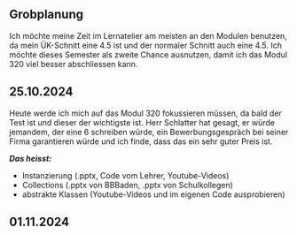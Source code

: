 ## Grobplanung

Ich möchte meine Zeit im Lernatelier am meisten an den Modulen benutzen, da mein ÜK-Schnitt eine 4.5 ist und der normaler Schnitt auch eine 4.5. Ich möchte dieses Semester als zweite Chance ausnutzen, damit ich das Modul 320 viel besser abschliessen kann.

## 25.10.2024

Heute werde ich mich auf das Modul 320 fokussieren müssen, da bald der Test ist und dieser der wichtigste ist. Herr Schlatter hat gesagt, er würde jemandem, der eine 6 schreiben würde, ein Bewerbungsgespräch bei seiner Firma garantieren würde und ich finde, dass das ein sehr guter Preis ist.

_**Das heisst:**_
* Instanzierung (.pptx, Code vom Lehrer, Youtube-Videos)
* Collections (.pptx von BBBaden, .pptx von Schulkollegen)
* abstrakte Klassen (Youtube-Videos und im eigenen Code ausprobieren)

## 01.11.2024
